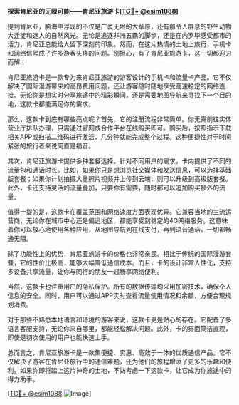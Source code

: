 **探索肯尼亚的无限可能——肯尼亚旅游卡[[TG💪+ @esim1088](https://t.me/s/esim1088)]**

提到肯尼亚，脑海中浮现的不仅是广袤无垠的大草原，还有那令人屏息的野生动物大迁徙和迷人的自然风光。无论是追逐非洲五霸的脚步，还是在内罗毕感受都市的活力，肯尼亚总能给人留下深刻的印象。然而，在这片热情的土地上旅行，手机卡和网络信号成了许多游客头疼的问题。别担心，有了肯尼亚旅游卡，这一切都迎刃而解！

肯尼亚旅游卡是一款专为来肯尼亚旅游的游客设计的手机卡和流量卡产品。它不仅解决了国际漫游带来的高昂费用问题，还让游客随时随地享受高速稳定的网络连接。无论你是想实时分享旅途中的精彩瞬间，还是需要地图导航来寻找下一个目的地，这款卡都能满足你的需求。

那么，这款卡到底有哪些亮点呢？首先，它的注册流程非常简单。你无需前往实体营业厅排队办理，只需通过官网或合作平台在线购买即可。购买后，按照指示下载相关APP或扫描二维码进行激活，几分钟就能完成整个过程。这种便捷性对于时间紧张的旅行者来说简直是福音。

其次，肯尼亚旅游卡提供多种套餐选择。针对不同用户的需求，卡内提供了不同的流量包和通话时长。比如，如果你只是想浏览社交媒体和发送信息，可以选择基础版套餐；如果你计划拍摄大量照片视频并上传到云端，则可以升级到高级版套餐。此外，卡还支持灵活的流量叠加，只要你有需要，随时都可以追加购买额外的流量。

值得一提的是，这款卡在覆盖范围和网络速度方面表现优异。它兼容当地的主流运营商，无论你在城市中心还是偏远地区，都能享受到稳定的4G网络服务。这意味着你可以放心地使用各种应用，从地图导航到在线支付，再到语音通话，一切都畅通无阻。

除了功能性上的优势，肯尼亚旅游卡的价格也非常亲民。相比于传统的国际漫游套餐，它的性价比极高，能够大幅降低通信成本。而且，卡的设计非常人性化，支持多设备共享流量，让你与同行的朋友一起畅享网络便利。

当然，这款卡也注重用户的隐私保护。所有的数据传输均采用加密技术，确保个人信息的安全。同时，用户可以通过APP实时查看流量使用情况和余额，方便合理规划消费。

对于那些不熟悉本地语言和环境的游客来说，这款卡更是贴心的存在。它配备了多语言客服支持，无论你来自哪里，都能轻松解决问题。此外，卡的界面简洁直观，即使是初次使用的用户也能快速上手。

总而言之，肯尼亚旅游卡是一款集便捷、实惠、高效于一体的优质通信产品。它不仅解决了游客在肯尼亚旅行中的通信难题，还为他们的旅程增添了更多的乐趣和便利。如果你即将踏上这片神奇的土地，不妨考虑一下这款卡，让它成为你旅途中的得力助手。

[[TG💪+ @esim1088](https://t.me/s/esim1088) ![Image](https://i.postimg.cc/4NQfJmqS/Snipaste-2025-05-13-00-14-12.png)]